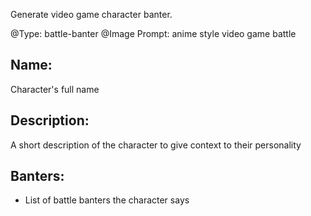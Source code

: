 Generate video game character banter.

@Type: battle-banter
@Image Prompt: anime style video game battle
## Name:
Character's full name
## Description:
A short description of the character to give context to their personality
## Banters:
- List of battle banters the character says